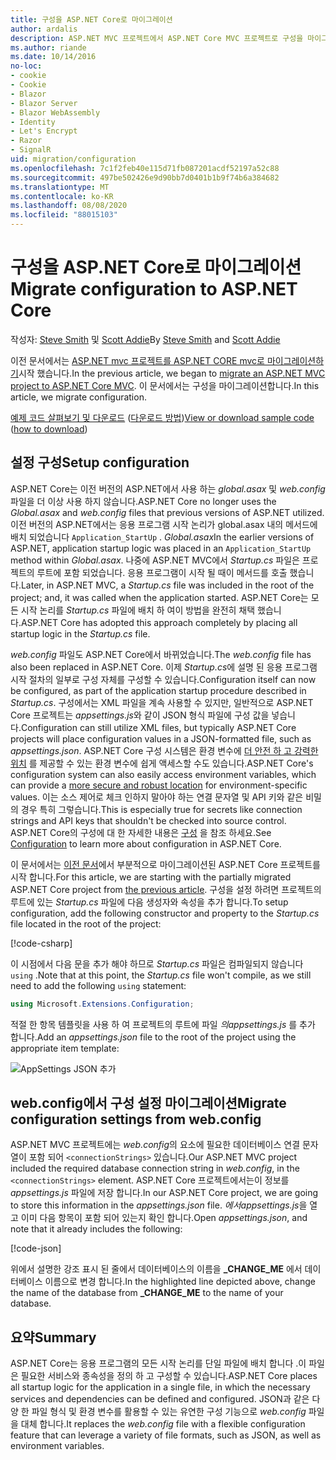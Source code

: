 ```yaml
---
title: 구성을 ASP.NET Core로 마이그레이션
author: ardalis
description: ASP.NET MVC 프로젝트에서 ASP.NET Core MVC 프로젝트로 구성을 마이그레이션하는 방법에 대해 알아봅니다.
ms.author: riande
ms.date: 10/14/2016
no-loc:
- cookie
- Cookie
- Blazor
- Blazor Server
- Blazor WebAssembly
- Identity
- Let's Encrypt
- Razor
- SignalR
uid: migration/configuration
ms.openlocfilehash: 7c1f2feb40e115d71fb087201acdf52197a52c88
ms.sourcegitcommit: 497be502426e9d90bb7d0401b1b9f74b6a384682
ms.translationtype: MT
ms.contentlocale: ko-KR
ms.lasthandoff: 08/08/2020
ms.locfileid: "88015103"
---
```

# <a name="migrate-configuration-to-aspnet-core"></a><span data-ttu-id="db45d-103">구성을 ASP.NET Core로 마이그레이션</span><span class="sxs-lookup"><span data-stu-id="db45d-103">Migrate configuration to ASP.NET Core</span></span>

<span data-ttu-id="db45d-104">작성자: [Steve Smith](https://ardalis.com/) 및 [Scott Addie](https://scottaddie.com)</span><span class="sxs-lookup"><span data-stu-id="db45d-104">By [Steve Smith](https://ardalis.com/) and [Scott Addie](https://scottaddie.com)</span></span>

<span data-ttu-id="db45d-105">이전 문서에서는 [ASP.NET mvc 프로젝트를 ASP.NET CORE mvc로 마이그레이션하기](xref:migration/mvc)시작 했습니다.</span><span class="sxs-lookup"><span data-stu-id="db45d-105">In the previous article, we began to [migrate an ASP.NET MVC project to ASP.NET Core MVC](xref:migration/mvc).</span></span> <span data-ttu-id="db45d-106">이 문서에서는 구성을 마이그레이션합니다.</span><span class="sxs-lookup"><span data-stu-id="db45d-106">In this article, we migrate configuration.</span></span>

<span data-ttu-id="db45d-107">[예제 코드 살펴보기 및 다운로드](https://github.com/dotnet/AspNetCore.Docs/tree/master/aspnetcore/migration/configuration/samples) ([다운로드 방법](xref:index#how-to-download-a-sample))</span><span class="sxs-lookup"><span data-stu-id="db45d-107">[View or download sample code](https://github.com/dotnet/AspNetCore.Docs/tree/master/aspnetcore/migration/configuration/samples) ([how to download](xref:index#how-to-download-a-sample))</span></span>

## <a name="setup-configuration"></a><span data-ttu-id="db45d-108">설정 구성</span><span class="sxs-lookup"><span data-stu-id="db45d-108">Setup configuration</span></span>

<span data-ttu-id="db45d-109">ASP.NET Core는 이전 버전의 ASP.NET에서 사용 하는 *global.asax* 및 *web.config* 파일을 더 이상 사용 하지 않습니다.</span><span class="sxs-lookup"><span data-stu-id="db45d-109">ASP.NET Core no longer uses the *Global.asax* and *web.config* files that previous versions of ASP.NET utilized.</span></span> <span data-ttu-id="db45d-110">이전 버전의 ASP.NET에서는 응용 프로그램 시작 논리가 global.asax 내의 메서드에 배치 되었습니다 `Application_StartUp` . *Global.asax*</span><span class="sxs-lookup"><span data-stu-id="db45d-110">In the earlier versions of ASP.NET, application startup logic was placed in an `Application_StartUp` method within *Global.asax*.</span></span> <span data-ttu-id="db45d-111">나중에 ASP.NET MVC에서 *Startup.cs* 파일은 프로젝트의 루트에 포함 되었습니다. 응용 프로그램이 시작 될 때이 메서드를 호출 했습니다.</span><span class="sxs-lookup"><span data-stu-id="db45d-111">Later, in ASP.NET MVC, a *Startup.cs* file was included in the root of the project; and, it was called when the application started.</span></span> <span data-ttu-id="db45d-112">ASP.NET Core는 모든 시작 논리를 *Startup.cs* 파일에 배치 하 여이 방법을 완전히 채택 했습니다.</span><span class="sxs-lookup"><span data-stu-id="db45d-112">ASP.NET Core has adopted this approach completely by placing all startup logic in the *Startup.cs* file.</span></span>

<span data-ttu-id="db45d-113">*web.config* 파일도 ASP.NET Core에서 바뀌었습니다.</span><span class="sxs-lookup"><span data-stu-id="db45d-113">The *web.config* file has also been replaced in ASP.NET Core.</span></span> <span data-ttu-id="db45d-114">이제 *Startup.cs*에 설명 된 응용 프로그램 시작 절차의 일부로 구성 자체를 구성할 수 있습니다.</span><span class="sxs-lookup"><span data-stu-id="db45d-114">Configuration itself can now be configured, as part of the application startup procedure described in *Startup.cs*.</span></span> <span data-ttu-id="db45d-115">구성에서는 XML 파일을 계속 사용할 수 있지만, 일반적으로 ASP.NET Core 프로젝트는 *appsettings.js*와 같이 JSON 형식 파일에 구성 값을 넣습니다.</span><span class="sxs-lookup"><span data-stu-id="db45d-115">Configuration can still utilize XML files, but typically ASP.NET Core projects will place configuration values in a JSON-formatted file, such as *appsettings.json*.</span></span> <span data-ttu-id="db45d-116">ASP.NET Core 구성 시스템은 환경 변수에 [더 안전 하 고 강력한 위치](xref:security/app-secrets) 를 제공할 수 있는 환경 변수에 쉽게 액세스할 수도 있습니다.</span><span class="sxs-lookup"><span data-stu-id="db45d-116">ASP.NET Core's configuration system can also easily access environment variables, which can provide a [more secure and robust location](xref:security/app-secrets) for environment-specific values.</span></span> <span data-ttu-id="db45d-117">이는 소스 제어로 체크 인하지 말아야 하는 연결 문자열 및 API 키와 같은 비밀의 경우 특히 그렇습니다.</span><span class="sxs-lookup"><span data-stu-id="db45d-117">This is especially true for secrets like connection strings and API keys that shouldn't be checked into source control.</span></span> <span data-ttu-id="db45d-118">ASP.NET Core의 구성에 대 한 자세한 내용은 [구성](xref:fundamentals/configuration/index) 을 참조 하세요.</span><span class="sxs-lookup"><span data-stu-id="db45d-118">See [Configuration](xref:fundamentals/configuration/index) to learn more about configuration in ASP.NET Core.</span></span>

<span data-ttu-id="db45d-119">이 문서에서는 [이전 문서](xref:migration/mvc)에서 부분적으로 마이그레이션된 ASP.NET Core 프로젝트를 시작 합니다.</span><span class="sxs-lookup"><span data-stu-id="db45d-119">For this article, we are starting with the partially migrated ASP.NET Core project from [the previous article](xref:migration/mvc).</span></span> <span data-ttu-id="db45d-120">구성을 설정 하려면 프로젝트의 루트에 있는 *Startup.cs* 파일에 다음 생성자와 속성을 추가 합니다.</span><span class="sxs-lookup"><span data-stu-id="db45d-120">To setup configuration, add the following constructor and property to the *Startup.cs* file located in the root of the project:</span></span>

[!code-csharp[](configuration/samples/WebApp1/src/WebApp1/Startup.cs?range=11-16)]

<span data-ttu-id="db45d-121">이 시점에서 다음 문을 추가 해야 하므로 *Startup.cs* 파일은 컴파일되지 않습니다 `using` .</span><span class="sxs-lookup"><span data-stu-id="db45d-121">Note that at this point, the *Startup.cs* file won't compile, as we still need to add the following `using` statement:</span></span>

```csharp
using Microsoft.Extensions.Configuration;
```

<span data-ttu-id="db45d-122">적절 한 항목 템플릿을 사용 하 여 프로젝트의 루트에 파일 *의appsettings.js* 를 추가 합니다.</span><span class="sxs-lookup"><span data-stu-id="db45d-122">Add an *appsettings.json* file to the root of the project using the appropriate item template:</span></span>

![AppSettings JSON 추가](configuration/_static/add-appsettings-json.png)

## <a name="migrate-configuration-settings-from-webconfig"></a><span data-ttu-id="db45d-124">web.config에서 구성 설정 마이그레이션</span><span class="sxs-lookup"><span data-stu-id="db45d-124">Migrate configuration settings from web.config</span></span>

<span data-ttu-id="db45d-125">ASP.NET MVC 프로젝트에는 *web.config*의 요소에 필요한 데이터베이스 연결 문자열이 포함 되어 `<connectionStrings>` 있습니다.</span><span class="sxs-lookup"><span data-stu-id="db45d-125">Our ASP.NET MVC project included the required database connection string in *web.config*, in the `<connectionStrings>` element.</span></span> <span data-ttu-id="db45d-126">ASP.NET Core 프로젝트에서는이 정보를 *appsettings.js* 파일에 저장 합니다.</span><span class="sxs-lookup"><span data-stu-id="db45d-126">In our ASP.NET Core project, we are going to store this information in the *appsettings.json* file.</span></span> <span data-ttu-id="db45d-127">*에서appsettings.js*을 열고 이미 다음 항목이 포함 되어 있는지 확인 합니다.</span><span class="sxs-lookup"><span data-stu-id="db45d-127">Open *appsettings.json*, and note that it already includes the following:</span></span>

[!code-json[](../migration/configuration/samples/WebApp1/src/WebApp1/appsettings.json?highlight=4)]

<span data-ttu-id="db45d-128">위에서 설명한 강조 표시 된 줄에서 데이터베이스의 이름을 **_CHANGE_ME** 에서 데이터베이스 이름으로 변경 합니다.</span><span class="sxs-lookup"><span data-stu-id="db45d-128">In the highlighted line depicted above, change the name of the database from **_CHANGE_ME** to the name of your database.</span></span>

## <a name="summary"></a><span data-ttu-id="db45d-129">요약</span><span class="sxs-lookup"><span data-stu-id="db45d-129">Summary</span></span>

<span data-ttu-id="db45d-130">ASP.NET Core는 응용 프로그램의 모든 시작 논리를 단일 파일에 배치 합니다 .이 파일은 필요한 서비스와 종속성을 정의 하 고 구성할 수 있습니다.</span><span class="sxs-lookup"><span data-stu-id="db45d-130">ASP.NET Core places all startup logic for the application in a single file, in which the necessary services and dependencies can be defined and configured.</span></span> <span data-ttu-id="db45d-131">JSON과 같은 다양 한 파일 형식 및 환경 변수를 활용할 수 있는 유연한 구성 기능으로 *web.config* 파일을 대체 합니다.</span><span class="sxs-lookup"><span data-stu-id="db45d-131">It replaces the *web.config* file with a flexible configuration feature that can leverage a variety of file formats, such as JSON, as well as environment variables.</span></span>
